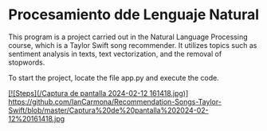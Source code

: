 # Procesamiento dde Lenguaje Natural

This program is a project carried out in the Natural Language Processing course, which is a Taylor Swift song recommender. It utilizes topics such as sentiment analysis in texts, text vectorization, and the removal of stopwords.

To start the project, locate the file app.py and execute the code.

[[![Steps](/Captura de pantalla 2024-02-12 161418.jpg)]
](https://github.com/IanCarmona/Recommendation-Songs-Taylor-Swift/blob/master/Captura%20de%20pantalla%202024-02-12%20161418.jpg)https://github.com/IanCarmona/Recommendation-Songs-Taylor-Swift/blob/master/Captura%20de%20pantalla%202024-02-12%20161418.jpg
